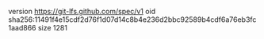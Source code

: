 version https://git-lfs.github.com/spec/v1
oid sha256:11491f4e15cdf2d76f1d07d14c8b4e236d2bbc92589b4cdf6a76eb3fc1aad866
size 1281
